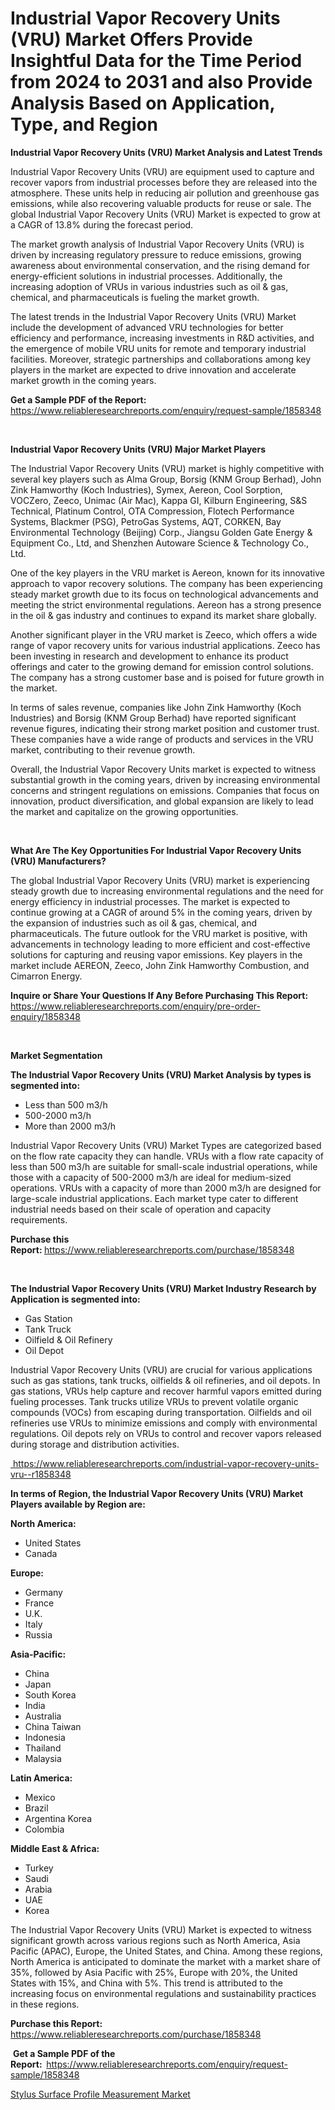 <p><h1>Industrial Vapor Recovery Units (VRU) Market Offers Provide Insightful Data for the Time Period from 2024 to 2031 and also Provide Analysis Based on Application, Type, and Region</h1></p><p><strong>Industrial Vapor Recovery Units (VRU) Market Analysis and Latest Trends</strong></p>
<p><p>Industrial Vapor Recovery Units (VRU) are equipment used to capture and recover vapors from industrial processes before they are released into the atmosphere. These units help in reducing air pollution and greenhouse gas emissions, while also recovering valuable products for reuse or sale. The global Industrial Vapor Recovery Units (VRU) Market is expected to grow at a CAGR of 13.8% during the forecast period.</p><p>The market growth analysis of Industrial Vapor Recovery Units (VRU) is driven by increasing regulatory pressure to reduce emissions, growing awareness about environmental conservation, and the rising demand for energy-efficient solutions in industrial processes. Additionally, the increasing adoption of VRUs in various industries such as oil & gas, chemical, and pharmaceuticals is fueling the market growth.</p><p>The latest trends in the Industrial Vapor Recovery Units (VRU) Market include the development of advanced VRU technologies for better efficiency and performance, increasing investments in R&D activities, and the emergence of mobile VRU units for remote and temporary industrial facilities. Moreover, strategic partnerships and collaborations among key players in the market are expected to drive innovation and accelerate market growth in the coming years.</p></p>
<p><strong>Get a Sample PDF of the Report:&nbsp;</strong> <a href="https://www.reliableresearchreports.com/enquiry/request-sample/1858348">https://www.reliableresearchreports.com/enquiry/request-sample/1858348</a></p>
<p>&nbsp;</p>
<p><strong>Industrial Vapor Recovery Units (VRU) Major Market Players</strong></p>
<p><p>The Industrial Vapor Recovery Units (VRU) market is highly competitive with several key players such as Alma Group, Borsig (KNM Group Berhad), John Zink Hamworthy (Koch Industries), Symex, Aereon, Cool Sorption, VOCZero, Zeeco, Unimac (Air Mac), Kappa GI, Kilburn Engineering, S&S Technical, Platinum Control, OTA Compression, Flotech Performance Systems, Blackmer (PSG), PetroGas Systems, AQT, CORKEN, Bay Environmental Technology (Beijing) Corp., Jiangsu Golden Gate Energy & Equipment Co., Ltd, and Shenzhen Autoware Science & Technology Co., Ltd. </p><p>One of the key players in the VRU market is Aereon, known for its innovative approach to vapor recovery solutions. The company has been experiencing steady market growth due to its focus on technological advancements and meeting the strict environmental regulations. Aereon has a strong presence in the oil & gas industry and continues to expand its market share globally.</p><p>Another significant player in the VRU market is Zeeco, which offers a wide range of vapor recovery units for various industrial applications. Zeeco has been investing in research and development to enhance its product offerings and cater to the growing demand for emission control solutions. The company has a strong customer base and is poised for future growth in the market.</p><p>In terms of sales revenue, companies like John Zink Hamworthy (Koch Industries) and Borsig (KNM Group Berhad) have reported significant revenue figures, indicating their strong market position and customer trust. These companies have a wide range of products and services in the VRU market, contributing to their revenue growth.</p><p>Overall, the Industrial Vapor Recovery Units market is expected to witness substantial growth in the coming years, driven by increasing environmental concerns and stringent regulations on emissions. Companies that focus on innovation, product diversification, and global expansion are likely to lead the market and capitalize on the growing opportunities.</p></p>
<p>&nbsp;</p>
<p><strong>What Are The Key Opportunities For Industrial Vapor Recovery Units (VRU) Manufacturers?</strong></p>
<p><p>The global Industrial Vapor Recovery Units (VRU) market is experiencing steady growth due to increasing environmental regulations and the need for energy efficiency in industrial processes. The market is expected to continue growing at a CAGR of around 5% in the coming years, driven by the expansion of industries such as oil & gas, chemical, and pharmaceuticals. The future outlook for the VRU market is positive, with advancements in technology leading to more efficient and cost-effective solutions for capturing and reusing vapor emissions. Key players in the market include AEREON, Zeeco, John Zink Hamworthy Combustion, and Cimarron Energy.</p></p>
<p><strong>Inquire or Share Your Questions If Any Before Purchasing This Report:</strong> <a href="https://www.reliableresearchreports.com/enquiry/pre-order-enquiry/1858348">https://www.reliableresearchreports.com/enquiry/pre-order-enquiry/1858348</a></p>
<p>&nbsp;</p>
<p><strong>Market Segmentation</strong></p>
<p><strong>The Industrial Vapor Recovery Units (VRU) Market Analysis by types is segmented into:</strong></p>
<p><ul><li>Less than 500 m3/h</li><li>500-2000 m3/h</li><li>More than 2000 m3/h</li></ul></p>
<p><p>Industrial Vapor Recovery Units (VRU) Market Types are categorized based on the flow rate capacity they can handle. VRUs with a flow rate capacity of less than 500 m3/h are suitable for small-scale industrial operations, while those with a capacity of 500-2000 m3/h are ideal for medium-sized operations. VRUs with a capacity of more than 2000 m3/h are designed for large-scale industrial applications. Each market type cater to different industrial needs based on their scale of operation and capacity requirements.</p></p>
<p><strong>Purchase this Report:&nbsp;</strong><a href="https://www.reliableresearchreports.com/purchase/1858348">https://www.reliableresearchreports.com/purchase/1858348</a></p>
<p>&nbsp;</p>
<p><strong>The Industrial Vapor Recovery Units (VRU) Market Industry Research by Application is segmented into:</strong></p>
<p><ul><li>Gas Station</li><li>Tank Truck</li><li>Oilfield & Oil Refinery</li><li>Oil Depot</li></ul></p>
<p><p>Industrial Vapor Recovery Units (VRU) are crucial for various applications such as gas stations, tank trucks, oilfields & oil refineries, and oil depots. In gas stations, VRUs help capture and recover harmful vapors emitted during fueling processes. Tank trucks utilize VRUs to prevent volatile organic compounds (VOCs) from escaping during transportation. Oilfields and oil refineries use VRUs to minimize emissions and comply with environmental regulations. Oil depots rely on VRUs to control and recover vapors released during storage and distribution activities.</p></p>
<p><a href="https://www.reliableresearchreports.com/industrial-vapor-recovery-units-vru--r1858348">&nbsp;https://www.reliableresearchreports.com/industrial-vapor-recovery-units-vru--r1858348</a></p>
<p><strong>In terms of Region, the Industrial Vapor Recovery Units (VRU) Market Players available by Region are:</strong></p>
<p>
    <p> <strong> North America: </strong>
        <ul>
            <li>United States</li>
            <li>Canada</li>
        </ul>
        </p> 
    <p> <strong> Europe: </strong>
        <ul>
            <li>Germany</li>
            <li>France</li>
            <li>U.K.</li>
            <li>Italy</li>
            <li>Russia</li>
        </ul>
        </p> 
    <p> <strong> Asia-Pacific: </strong>
        <ul>
            <li>China</li>
            <li>Japan</li>
            <li>South Korea</li>
            <li>India</li>
            <li>Australia</li>
            <li>China Taiwan</li>
            <li>Indonesia</li>
            <li>Thailand</li>
            <li>Malaysia</li>
        </ul>
        </p> 
    <p> <strong> Latin America: </strong>
        <ul>
            <li>Mexico</li>
            <li>Brazil</li>
            <li>Argentina Korea</li>
            <li>Colombia</li>
        </ul>
        </p> 
    <p> <strong> Middle East & Africa: </strong>
        <ul>
            <li>Turkey</li>
            <li>Saudi</li>
            <li>Arabia</li>
            <li>UAE</li>
            <li>Korea</li>
        </ul>
    </p>
    </p>
<p><p>The Industrial Vapor Recovery Units (VRU) Market is expected to witness significant growth across various regions such as North America, Asia Pacific (APAC), Europe, the United States, and China. Among these regions, North America is anticipated to dominate the market with a market share of 35%, followed by Asia Pacific with 25%, Europe with 20%, the United States with 15%, and China with 5%. This trend is attributed to the increasing focus on environmental regulations and sustainability practices in these regions.</p></p>
<p><strong>Purchase this Report: </strong><a href="https://www.reliableresearchreports.com/purchase/1858348">https://www.reliableresearchreports.com/purchase/1858348</a></p>
<p>&nbsp;<strong>Get a Sample PDF of the Report:&nbsp;&nbsp;</strong><a href="https://www.reliableresearchreports.com/enquiry/request-sample/1858348">https://www.reliableresearchreports.com/enquiry/request-sample/1858348</a></p>
<p><strong></strong></p>
<p><p><a href="https://github.com/RickHolmes3/Market-Research-Report-List-4/blob/main/stylus-surface-profile-measurement-market.md">Stylus Surface Profile Measurement Market</a></p></p>